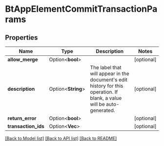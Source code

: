 # BtAppElementCommitTransactionParams

## Properties

Name | Type | Description | Notes
------------ | ------------- | ------------- | -------------
**allow_merge** | Option<**bool**> |  | [optional]
**description** | Option<**String**> | The label that will appear in the document's edit history for this operation. If blank, a value will be auto-generated. | [optional]
**return_error** | Option<**bool**> |  | [optional]
**transaction_ids** | Option<**Vec<String>**> |  | [optional]

[[Back to Model list]](../README.md#documentation-for-models) [[Back to API list]](../README.md#documentation-for-api-endpoints) [[Back to README]](../README.md)


